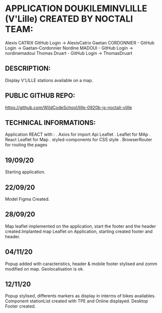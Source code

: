 # APPLICATION DOUKILEMINVLILLE (V'Lille) CREATED BY NOCTALI TEAM:

Alexis CATRIX GitHub Login -> AlexisCatrix
Gaetan CORDONNIER - GitHub Login -> Gaetan-Cordonnier
Nordine MADOUI - GitHub Login -> nordinemadoui
Thomas Druart - GitHub Login -> ThomasDruart

## DESCRIPTION:

Display V'LILLE stations available on a map.

## PUBLIC GITHUB REPO:

https://github.com/WildCodeSchool/lille-0920b-js-noctali-vlille

## TECHNICAL INFORMATIONS:

Application REACT with :
. Axios for import Api Leaflet
. Leaflet for MAp
. React Leaflet for Map
. styled-components for CSS style
. BrowserRouter for routing the pages

## 19/09/20

Starting application.

## 22/09/20

Model Figma Created.

## 28/09/20

Map leaflet implemented on the application, start the footer and the header created.Implanted map Leaflet on Application, starting created footer and header.

## 04/11/20

Popup added with caracteristics, header & mobile footer stylised and zomm modified on map. Geolocalisation is ok.

## 12/11/20

Popup stylised, differents markers as display in interms of bikes availables. Component stationList created with TPE and Online displayed. Desktop Footer created.
